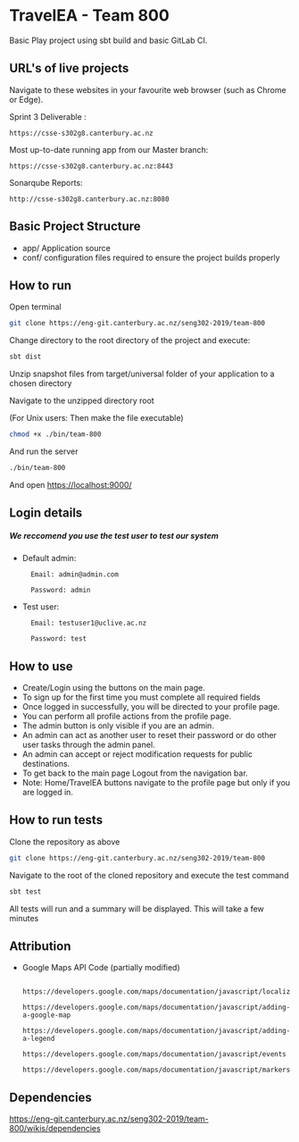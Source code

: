# TravelEA - Team 800
Basic Play project using sbt build and basic GitLab CI.

## URL's of live projects
Navigate to these websites in your favourite web browser (such as Chrome or Edge).

Sprint 3 Deliverable :
```
https://csse-s302g8.canterbury.ac.nz
```

Most up-to-date running app from our Master branch:
```
https://csse-s302g8.canterbury.ac.nz:8443
```

Sonarqube Reports:
```
http://csse-s302g8.canterbury.ac.nz:8080
```

## Basic Project Structure
* app/ Application source
* conf/ configuration files required to ensure the project builds properly

## How to run
Open terminal
```bash
git clone https://eng-git.canterbury.ac.nz/seng302-2019/team-800
```
Change directory to the root directory of the project and execute:
```bash
sbt dist
```
Unzip snapshot files from target/universal folder of your application to a chosen directory

Navigate to the unzipped directory root 

(For Unix users: Then make the file executable)
```bash
chmod +x ./bin/team-800
```

And run the server 
```bash
./bin/team-800
```
And open <https://localhost:9000/>

## Login details
##### We reccomend you use the test user to test our system

* Default admin:

        Email: admin@admin.com

        Password: admin

* Test user:

        Email: testuser1@uclive.ac.nz

        Password: test
        
## How to use
* Create/Login using the buttons on the main page.
* To sign up for the first time you must complete all required fields
* Once logged in successfully, you will be directed to your profile page.
* You can perform all profile actions from the profile page.
* The admin button is only visible if you are an admin.
* An admin can act as another user to reset their password or do other user tasks through the admin panel.
* An admin can accept or reject modification requests for public destinations.
* To get back to the main page Logout from the navigation bar.
* Note: Home/TravelEA buttons navigate to the profile page but only if you are logged in.

## How to run tests
Clone the repository as above
```bash
git clone https://eng-git.canterbury.ac.nz/seng302-2019/team-800
```

Navigate to the root of the cloned repository and execute the test command
```bash
sbt test
```
All tests will run and a summary will be displayed. This will take a few minutes

## Attribution

* Google Maps API Code (partially modified)
        
        https://developers.google.com/maps/documentation/javascript/localization
        https://developers.google.com/maps/documentation/javascript/adding-a-google-map
        https://developers.google.com/maps/documentation/javascript/adding-a-legend
        https://developers.google.com/maps/documentation/javascript/events
        https://developers.google.com/maps/documentation/javascript/markers
        
## Dependencies

https://eng-git.canterbury.ac.nz/seng302-2019/team-800/wikis/dependencies
